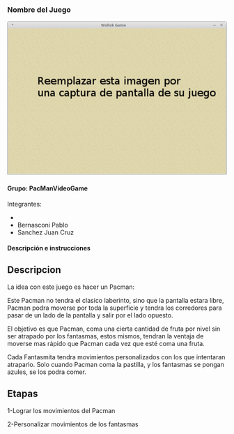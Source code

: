 ### Nombre del Juego

![capturaJuego](assets/capturaJuego.png)

#### Grupo: PacManVideoGame

Integrantes:

- 
- Bernasconi Pablo
- Sanchez Juan Cruz


#### Descripción e instrucciones

## Descripcion
La idea con este juego es hacer un Pacman:

Este Pacman no tendra el clasico laberinto, sino que la pantalla estara libre, Pacman podra moverse por toda la superficie y tendra los corredores para pasar de un lado de la pantalla y salir por el lado opuesto.

El objetivo es que Pacman, coma una cierta cantidad de fruta por nivel sin ser atrapado por los fantasmas, estos mismos, tendran la ventaja de moverse mas rápido que Pacman cada vez que esté coma una fruta.

Cada Fantasmita tendra movimientos personalizados con los que intentaran atraparlo.
Solo cuando Pacman coma la pastilla, y los fantasmas se pongan azules, se los podra comer. 

## Etapas

1-Lograr los movimientos del Pacman

2-Personalizar movimientos de los fantasmas 
 

